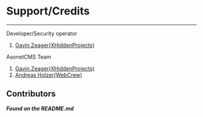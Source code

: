 # Support/Credits

***

Developer/Security operator
1. [Gavin Zeager(XHiddenProjects)](https://github.com/xhiddenprojects)

AsonetCMS Team

1. [Gavin Zeager(XHiddenProjects)](https://github.com/xhiddenprojects)
2. [Andreas Holzer(WebCrew)](https://github.com/WebCrew)

## Contributors
**_Found on the README.md_**
